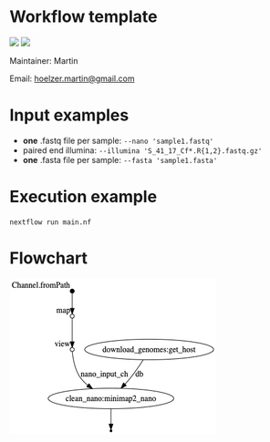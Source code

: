 # Workflow template

![](https://img.shields.io/badge/nextflow-19.10.0-brightgreen)
![](https://img.shields.io/badge/uses-docker-blue.svg)

Maintainer: Martin

Email: hoelzer.martin@gmail.com


# Input examples

* **one** .fastq file per sample: `--nano 'sample1.fastq'`
* paired end illumina: `--illumina 'S_41_17_Cf*.R{1,2}.fastq.gz'`
* **one** .fasta file per sample: `--fasta 'sample1.fasta'`

# Execution example

````
nextflow run main.nf
````

# Flowchart
![chart](figures/dag.png)